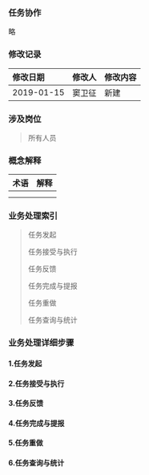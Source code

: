 ### 任务协作

略

### 修改记录

| 修改日期 | 修改人 | 修改内容 |
| :--- | :--- | :--- |
| 2019-01-15 | 窦卫征 | 新建 |

### 涉及岗位

> 所有人员

### 概念解释

| 术语 | 解释 |
| :--- | :--- |
|  |  |
|  |  |

### 业务处理索引

> 任务发起
>
> 任务接受与执行
>
> 任务反馈
>
> 任务完成与提报
>
> 任务重做
>
> 任务查询与统计

### 业务处理详细步骤

#### 1.任务发起

#### 2.任务接受与执行

#### 3.任务反馈

#### 4.任务完成与提报

#### 5.任务重做

#### 6.任务查询与统计



